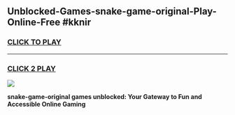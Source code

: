 
## Unblocked-Games-snake-game-original-Play-Online-Free #kknir
<h3>
<a href="https://us.freeplayer.one?title=snake-game-original&ref=10M">CLICK TO PLAY</a></h3>
<hr>

<h3>
<a href="https://us.freeplayer.one?title=snake-game-original&ref=10M">CLICK 2 PLAY</a>
  
</h3>

<a href="https://us.freeplayer.one?title=snake-game-original&ref=10M"><img src="https://clearcache.store/games.png"></a>


**snake-game-original games unblocked: Your Gateway to Fun and Accessible Online Gaming**
